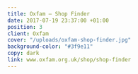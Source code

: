 ```yaml
---
title: Oxfam – Shop Finder
date: 2017-07-19 23:37:00 +01:00
position: 3
client: Oxfam
cover: "/uploads/oxfam-shop-finder.jpg"
background-color: "#3f9e11"
copy: dark
link: www.oxfam.org.uk/shop/shop-finder
---
```


